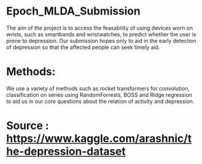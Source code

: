 # Epoch_MLDA_Submission
The aim of the project is to access the feasability of using devices worn on wrists, such as smartbands and wristwatches, to predict whether the user is prone to depression. Our submission hopes only to aid in the early detection of depression so that the affected people can seek timely aid.

# Methods:
We use a variety of methods such as rocket transformers for convolution, classification on series using RandomForrests, BOSS and Ridge regression to aid us in our core questions about the relation of activity and depression.

# Source : https://www.kaggle.com/arashnic/the-depression-dataset
